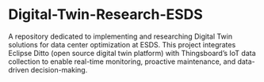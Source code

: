 # Digital-Twin-Research-ESDS
A repository dedicated to implementing and researching Digital Twin solutions for data center optimization at ESDS. This project integrates Eclipse Ditto (open source digital twin platform) with Thingsboard’s IoT data collection to enable real-time monitoring, proactive maintenance, and data-driven decision-making.
